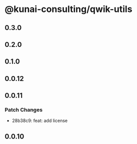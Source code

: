 # @kunai-consulting/qwik-utils

## 0.3.0

## 0.2.0

## 0.1.0

## 0.0.12

## 0.0.11

### Patch Changes

- 28b38c9: feat: add license

## 0.0.10
